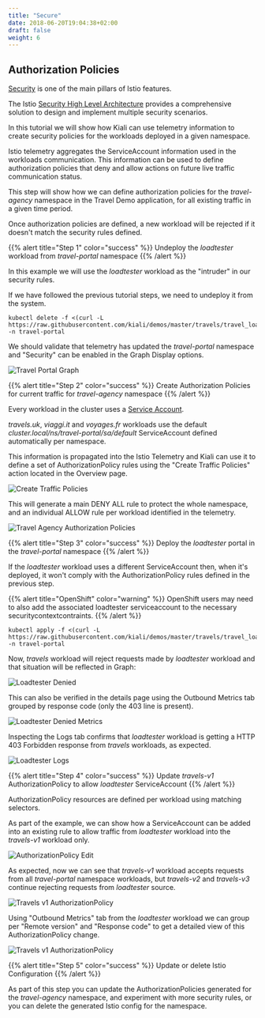 ```yaml
---
title: "Secure"
date: 2018-06-20T19:04:38+02:00
draft: false
weight: 6
---
```


## Authorization Policies

[Security](https://istio.io/latest/docs/concepts/security/) is one of the main pillars of Istio features.

The Istio [Security High Level Architecture](https://istio.io/latest/docs/concepts/security/#high-level-architecture) provides a comprehensive solution to design and implement multiple security scenarios.

In this tutorial we will show how Kiali can use telemetry information to create security policies for the workloads deployed in a given namespace.

Istio telemetry aggregates the ServiceAccount information used in the workloads communication. This information can be used to define authorization policies that deny and allow actions on future live traffic communication status.

This step will show how we can define authorization policies for the *travel-agency* namespace in the Travel Demo application, for all existing traffic in a given time period.

Once authorization policies are defined, a new workload will be rejected if it doesn't match the security rules defined.

{{% alert title="Step 1" color="success" %}}
Undeploy the *loadtester* workload from *travel-portal* namespace
{{% /alert %}}

In this example we will use the *loadtester* workload as the "intruder" in our security rules.

If we have followed the previous tutorial steps, we need to undeploy it from the system.

```
kubectl delete -f <(curl -L https://raw.githubusercontent.com/kiali/demos/master/travels/travel_loadtester.yaml) -n travel-portal
```

We should validate that telemetry has updated the *travel-portal* namespace and "Security" can be enabled in the Graph Display options.

![Travel Portal Graph](/images/tutorial/06-01-travel-portal-graph.png "Travel Portal Graph")

{{% alert title="Step 2" color="success" %}}
Create Authorization Policies for current traffic for *travel-agency* namespace
{{% /alert %}}

Every workload in the cluster uses a [Service Account](https://kubernetes.io/docs/tasks/configure-pod-container/configure-service-account/).

*travels.uk*, *viaggi.it* and *voyages.fr* workloads use the default *cluster.local/ns/travel-portal/sa/default* ServiceAccount defined automatically per namespace.

This information is propagated into the Istio Telemetry and Kiali can use it to define a set of AuthorizationPolicy rules using the "Create Traffic Policies" action located in the Overview page.

![Create Traffic Policies](/images/tutorial/06-01-create-traffic-policies.png "Create Traffic Policies")

This will generate a main DENY ALL rule to protect the whole namespace, and an individual ALLOW rule per workload identified in the telemetry.

![Travel Agency Authorization Policies](/images/tutorial/06-01-travel-agency-authorization-policies.png "Travel Agency Authorization Policies")

{{% alert title="Step 3" color="success" %}}
Deploy the *loadtester* portal in the *travel-portal* namespace
{{% /alert %}}

If the *loadtester* workload uses a different ServiceAccount then, when it's deployed, it won't comply with the AuthorizationPolicy rules defined in the previous step.

{{% alert title="OpenShift" color="warning" %}}
OpenShift users may need to also add the associated loadtester serviceaccount to the necessary securitycontextcontraints.
{{% /alert %}}

```
kubectl apply -f <(curl -L https://raw.githubusercontent.com/kiali/demos/master/travels/travel_loadtester.yaml) -n travel-portal
```

Now, *travels* workload will reject requests made by *loadtester* workload and that situation will be reflected in Graph:

![Loadtester Denied](/images/tutorial/06-01-loadtester-denied.png "Loadtester Denied")

This can also be verified in the details page using the Outbound Metrics tab grouped by response code (only the 403 line is present).

![Loadtester Denied Metrics](/images/tutorial/06-01-loadtester-denied-metrics.png "Loadtester Denied Metrics")

Inspecting the Logs tab confirms that *loadtester* workload is getting a HTTP 403 Forbidden response from *travels* workloads, as expected.

![Loadtester Logs](/images/tutorial/06-01-loadtester-logs.png "Loadtester Logs")

{{% alert title="Step 4" color="success" %}}
Update *travels-v1* AuthorizationPolicy to allow *loadtester* ServiceAccount
{{% /alert %}}

AuthorizationPolicy resources are defined per workload using matching selectors.

As part of the example, we can show how a ServiceAccount can be added into an existing rule to allow traffic from *loadtester* workload into the *travels-v1* workload only.

![AuthorizationPolicy Edit](/images/tutorial/ "AuthorizationPolicy Edit")

As expected, now we can see that *travels-v1* workload accepts requests from all *travel-portal* namespace workloads, but *travels-v2* and *travels-v3* continue rejecting requests from *loadtester* source.

![Travels v1 AuthorizationPolicy](/images/tutorial/06-01-travels-v1-authorizationpolicy.png "Travels v1 AuthorizationPolicy")

Using "Outbound Metrics" tab from the *loadtester* workload we can group per "Remote version" and "Response code" to get a detailed view of this AuthorizationPolicy change.

![Travels v1 AuthorizationPolicy](/images/tutorial/06-01-loadtester-authorized-metrics.png "Travels v1 AuthorizationPolicy")

{{% alert title="Step 5" color="success" %}}
Update or delete Istio Configuration
{{% /alert %}}

As part of this step you can update the AuthorizationPolicies generated for the *travel-agency* namespace, and experiment with more security rules, or you can delete the generated Istio config for the namespace.

